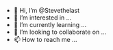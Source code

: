 - 👋 Hi, I’m @Stevethelast
- 👀 I’m interested in ...
- 🌱 I’m currently learning ...
- 💞️ I’m looking to collaborate on ...
- 📫 How to reach me ...

<!---
Stevethelast/Stevethelast is a ✨ special ✨ repository because its `README.md` (this file) appears on your GitHub profile.
You can click the Preview link to take a look at your changes.
--->
